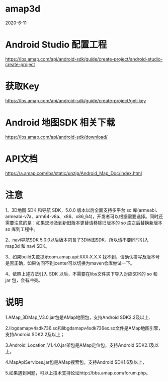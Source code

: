# amap3d
2020-6-11

# Android Studio 配置工程

https://lbs.amap.com/api/android-sdk/guide/create-project/android-studio-create-project

# 获取Key

https://lbs.amap.com/api/android-sdk/guide/create-project/get-key

# Android 地图SDK 相关下载

https://lbs.amap.com/api/android-sdk/download/

# API文档

https://a.amap.com/lbs/static/unzip/Android_Map_Doc/index.html

# 注意

1、3D地图 SDK 和导航 SDK，5.0.0 版本以后全面支持多平台 so 库(armeabi、armeabi-v7a、arm64-v8a、x86、x86_64)，开发者可以根据需要选择。同时还需要注意的是：如果您涉及到新旧版本更替请移除旧版本的 so 库之后替换新版本 so 库到工程中。

2、navi导航SDK 5.0.0以后版本包含了3D地图SDK，所以请不要同时引入 map3d 和 navi SDK。

3、如果build失败提示com.amap.api:XXX:X.X.X 找不到，请确认拼写及版本号是否正确，如果访问不到jcenter可以切换为maven仓库尝试一下。

4、依照上述方法引入 SDK 以后，不需要在libs文件夹下导入对应SDK的 so 和 jar 包，会有冲突。

# 说明

1.AMap_3DMap_V3.0.jar包是AMap地图包，支持Android SDK2.2及以上.

2.libgdamapv4sdk736.so和libgdamapv4sdk736ex.so文件是AMap地图引擎，支持Android SDK2.2及以上；

3.Android_Location_V1.4.0.jar架包是AMap定位包，支持Android SDK2.1及以上，

4.MapApiServices.jar包是AMap搜索包，支持Android SDK1.6及以上，

5.如果遇到问题，可以上技术支持论坛http://bbs.amap.com/forum.php。
